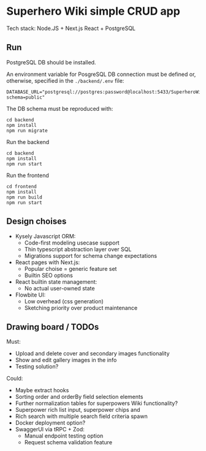 # Superhero Wiki simple CRUD app

Tech stack: Node.JS + Next.js React + PostgreSQL

## Run

PostgreSQL DB should be installed.

An environment variable for PosgreSQL DB connection must be defined or, otherwise, specified in the `./backend/.env` file:
```
DATABASE_URL="postgresql://postgres:password@localhost:5433/SuperheroWiki?schema=public"
```

The DB schema must be reproduced with:
```
cd backend
npm install
npm run migrate
```

Run the backend
```
cd backend
npm install
npm run start
```

Run the frontend
```
cd frontend
npm install
npm run build
npm run start
```

## Design choises

- Kysely Javascript ORM:
    - Code-first modeling usecase support
    - Thin typescript abstraction layer over SQL
    - Migrations support for schema change expectations
- React pages with Next.js:
    - Popular choise = generic feature set
    - Builtin SEO options
- React builtin state management:
    - No actual user-owned state
- Flowbite UI:
    - Low overhead (css generation)
    - Sketching priority over product maintenance

## Drawing board / TODOs

Must:
- Upload and delete cover and secondary images functionality
- Show and edit gallery images in the info
- Testing solution?

Could:
- Maybe extract hooks
- Sorting order and orderBy field selection elements
- Further normalization tables for superpowers Wiki functionality?
- Superpower rich list input, superpower chips and 
- Rich search with multiple search field criteria spawn
- Docker deployment option?
- SwaggerUI via tRPC + Zod:
    - Manual endpoint testing option
    - Request schema validation feature
